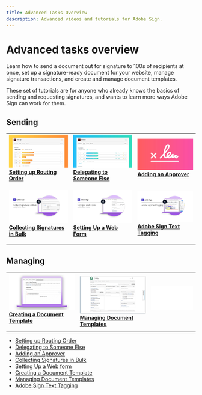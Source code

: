 ```yaml
---
title: Advanced Tasks Overview
description: Advanced videos and tutorials for Adobe Sign.
---
```


# Advanced tasks overview

Learn how to send a document out for signature to 100s of recipients at once, set up a signature-ready document for your website, manage signature transactions, and create and manage document templates. 

These set of tutorials are for anyone who already knows the basics of sending and requesting signatures, and wants to learn more ways Adobe Sign can work for them.

## Sending

<table>
<tr>
  <td>
    <a href="sign-advanced-users/setting-up-routing.md">
      <img alt="Setting up Routing Order" src="assets/Routing.png" />
    </a>
    <div>
    <a href="sign-advanced-users/setting-up-routing.md"><strong>Setting up Routing Order</strong></a>
    </div>
    <br>
  </td>
  <td>
    <a href="sign-advanced-users/delegate-signature.md">
      <img alt="Delegating to Someone Else" src="assets/Delegating.png" />
    <div>
    <a href="sign-advanced-users/delegate-signature.md"><strong>Delegating to Someone Else</strong></a>
    </div>
    <br>
  </td>
  <td>
    <a href="sign-advanced-users/sign-in-person.md">
      <img alt="Adding an Approver" src="assets/Approver.png" />
    <div>
    <a href="sign-advanced-users/sign-in-person.md"><strong>Adding an Approver</strong></a>
    </div>
    <br>
  </td>
</tr>
<tr>
  <td>
    <a href="sign-advanced-users/megasign.md">
      <img alt="Collecting Signatures in Bulk" src="assets/Megasign.png" />
    <div>
    <a href="sign-advanced-users/megasign.md"><strong>Collecting Signatures in Bulk</strong></a>
    </div>
    <br>
  </td>
  <td>
    <a href="sign-advanced-users/webform.md">
      <img alt="Setting Up a Web Form" src="assets/Webform.png" />
    <div>
    <a href="sign-advanced-users/webform.md"><strong>Setting Up a Web Form</strong></a>
    </div>
    <br>
  </td> 
  <td>
    <a href="sign-advanced-users/adobe-sign-text-tagging.md">
      <img alt="Adobe Sign Text Tagging" src="assets/Text-Tagging.png" />
    <div>
    <a href="sign-advanced-users/adobe-sign-text-tagging.md"><strong>Adobe Sign Text Tagging</strong></a>
    </div>
    <br>
  </td> 
</table>

## Managing

<table>
<tr>
  <td>
    <a href="sign-advanced-users/create-a-template.md">
      <img alt="Creating a Document Template" src="assets/Template.png" />
    </a>
    <div>
    <a href="sign-advanced-users/create-a-template.md"><strong>Creating a Document Template</strong></a>
    </div>
    <br>
  </td>
  <td>
    <a href="sign-advanced-users/edit-a-template.md">
      <img alt="Managing Document Templates" src="assets/ManageTemplate.png" />
    </a>
    <div>
    <a href="sign-advanced-users/edit-a-template.md"><strong>Managing Document Templates</strong></a>
    </div>
  <td>
    <img alt="Spacer" src="assets/Whitespacer.png" />
    <div>
    <br>
  </td>
</tr>
</table>

* [Setting up Routing Order](sign-advanced-users/setting-up-routing.md)
* [Delegating to Someone Else](sign-advanced-users/delegate-signature.md)
* [Adding an Approver](sign-advanced-users/add-an-approver.md)
* [Collecting Signatures in Bulk](sign-advanced-users/megasign.md)
* [Setting Up a Web form](sign-advanced-users/webform.md)
* [Creating a Document Template](sign-advanced-users/create-a-template.md)
* [Managing Document Templates](sign-advanced-users/edit-a-template.md)
* [Adobe Sign Text Tagging](sign-advanced-users/adobe-sign-text-tagging.md)